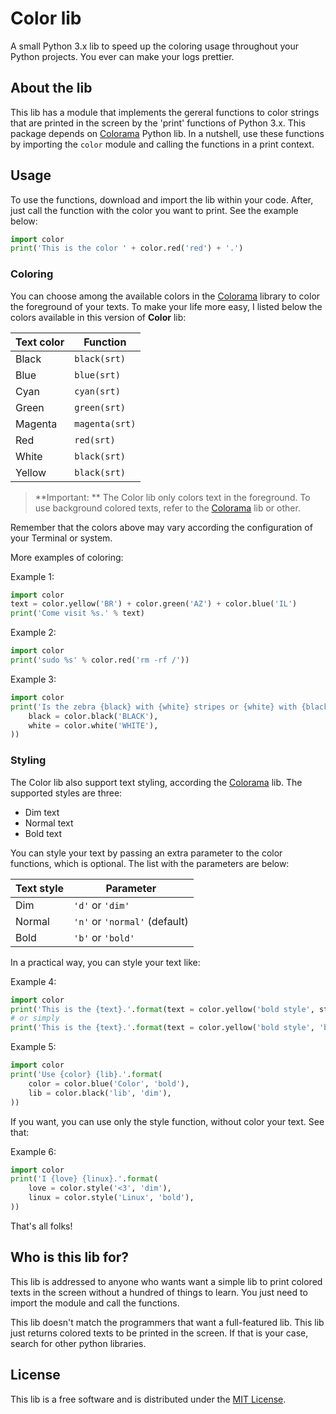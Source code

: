 # Color lib

A small Python 3.x lib to speed up the coloring usage throughout your Python
projects. You ever can make your logs prettier.


## About the lib

This lib has a module that implements the gereral functions to color strings
that are printed in the screen by the 'print' functions of Python 3.x. This
package depends on [Colorama](https://pypi.org/project/colorama/) Python lib.
In a nutshell, use these functions by importing the `color` module and calling
the functions in a print context.


## Usage

To use the functions, download and import the lib within your code. After, just
call the function with the color you want to print. See the example below:

``` Python
import color
print('This is the color ' + color.red('red') + '.')
```


### Coloring

You can choose among the available colors in the [Colorama](https://pypi.org/project/colorama/)
library to color the foreground of your texts. To make your life more easy, I
listed below the colors available in this version of **Color** lib:

| Text color   | Function       |
| ------------ | -------------- |
| Black        | `black(srt)`   |
| Blue         | `blue(srt)`    |
| Cyan         | `cyan(srt)`    |
| Green        | `green(srt)`   |
| Magenta      | `magenta(srt)` |
| Red          | `red(srt)`     |
| White        | `black(srt)`   |
| Yellow       | `black(srt)`   |

> **Important: ** The Color lib only colors text in the foreground. To use
background colored texts, refer to the [Colorama](https://pypi.org/project/colorama/)
lib or other.

Remember that the colors above may vary according the configuration of your
Terminal or system.

More examples of coloring:

Example 1:

``` Python
import color
text = color.yellow('BR') + color.green('AZ') + color.blue('IL')
print('Come visit %s.' % text)
```

Example 2:

``` Python
import color
print('sudo %s' % color.red('rm -rf /'))
```

Example 3:
``` Python
import color
print('Is the zebra {black} with {white} stripes or {white} with {black} stripes?'.format(
    black = color.black('BLACK'),
    white = color.white('WHITE'),
))
```


### Styling

The Color lib also support text styling, according the [Colorama](https://pypi.org/project/colorama/)
lib. The supported styles are three:

- Dim text
- Normal text
- Bold text

You can style your text by passing an extra parameter to the color functions,
which is optional. The list with the parameters are below:

| Text style | Parameter                     |
| ---------- | ----------------------------- |
| Dim        | `'d'` or `'dim'`              |
| Normal     | `'n'` or `'normal'` (default) |
| Bold       | `'b'` or `'bold'`             |

In a practical way, you can style your text like:

Example 4:

``` Python
import color
print('This is the {text}.'.format(text = color.yellow('bold style', style_ = 'bold')))
# or simply
print('This is the {text}.'.format(text = color.yellow('bold style', 'b')))
```

Example 5:

``` Python
import color
print('Use {color} {lib}.'.format(
    color = color.blue('Color', 'bold'),
    lib = color.black('lib', 'dim'),
))
```

If you want, you can use only the style function, without color your text. See
that:

Example 6:

``` Python
import color
print('I {love} {linux}.'.format(
    love = color.style('<3', 'dim'),
    linux = color.style('Linux', 'bold'),
))
```

That's all folks!


## Who is this lib for?

This lib is addressed to anyone who wants want a simple lib to print colored
texts in the screen without a hundred of things to learn. You just need to 
import the module and call the functions.

This lib doesn't match the programmers that want a full-featured lib. This lib
just returns colored texts to be printed in the screen. If that is your case,
search for other python libraries.


## License

This lib is a free software and is distributed under the [MIT License](https://opensource.org/licenses/MIT).